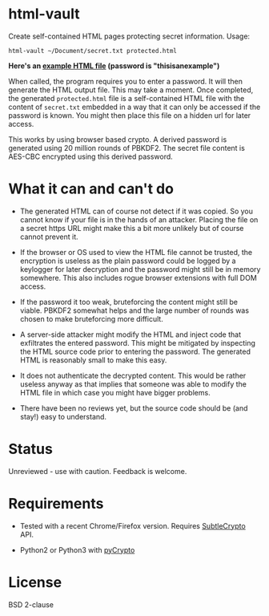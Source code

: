 # html-vault

Create self-contained HTML pages protecting secret information. Usage:

```
html-vault ~/Document/secret.txt protected.html
```

**Here's an [example HTML file](https://dividuum.de/html-vault-example.html) (password is "thisisanexample")**

When called, the program requires you to enter a password. It will then
generate the HTML output file. This may take a moment. Once completed, the
generated `protected.html` file is a self-contained HTML file with the
content of `secret.txt` embedded in a way that it can only be accessed if the
password is known. You might then place this file on a hidden url
for later access.

This works by using browser based crypto. A derived password is generated
using 20 million rounds of PBKDF2. The secret file content is AES-CBC
encrypted using this derived password.

# What it can and can't do

* The generated HTML can of course not detect if it was copied. So you
cannot know if your file is in the hands of an attacker. Placing the
file on a secret https URL might make this a bit more unlikely but of
course cannot prevent it.

* If the browser or OS used to view the HTML file cannot be trusted, the
encryption is useless as the plain password could be logged by a keylogger
for later decryption and the password might still be in memory somewhere.
This also includes rogue browser extensions with full DOM access.

* If the password it too weak, bruteforcing the content might still be
viable. PBKDF2 somewhat helps and the large number of rounds was chosen
to make bruteforcing more difficult.

* A server-side attacker might modify the HTML and inject code that
exfiltrates the entered password. This might be mitigated by inspecting
the HTML source code prior to entering the password. The generated
HTML is reasonably small to make this easy.

* It does not authenticate the decrypted content. This would be rather
useless anyway as that implies that someone was able to modify the
HTML file in which case you might have bigger problems.

* There have been no reviews yet, but the source code should be (and stay!)
easy to understand.

# Status

Unreviewed - use with caution. Feedback is welcome.

# Requirements

* Tested with a recent Chrome/Firefox version. Requires [SubtleCrypto](https://caniuse.com/#search=subtle) API.

* Python2 or Python3 with [pyCrypto](https://www.dlitz.net/software/pycrypto/)

# License

BSD 2-clause
